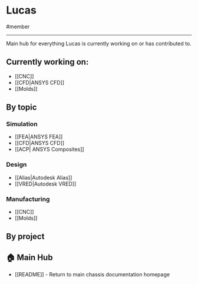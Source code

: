 # Lucas
#member

---

Main hub for everything Lucas is currently working on or has contributed to.
## Currently working on:
- [[CNC]]
- [[CFD|ANSYS CFD]]
- [[Molds]]

## By topic

### Simulation
- [[FEA|ANSYS FEA]]
- [[CFD|ANSYS CFD]]
- [[ACP| ANSYS Composites]]

### Design
- [[Alias|Autodesk Alias]]
- [[VRED|Autodesk VRED]]

### Manufacturing
- [[CNC]]
- [[Molds]]

## By project

## 🏠 Main Hub
- [[README]] - Return to main chassis documentation homepage

